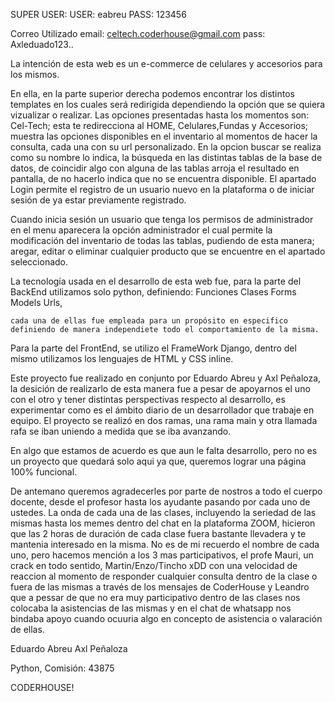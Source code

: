 SUPER USER:
    USER: eabreu
    PASS: 123456

Correo Utilizado
    email: celtech.coderhouse@gmail.com 
    pass: Axleduado123..


La intención de esta web es un e-commerce de celulares y accesorios para los mismos.

En ella, en la parte superior derecha podemos encontrar los distintos templates en los cuales será redirigida dependiendo la opción que se quiera vizualizar o realizar. Las opciones presentadas hasta los momentos son: Cel-Tech; esta te redirecciona al HOME, Celulares,Fundas y Accesorios; muestra las opciones disponibles en el inventario al momentos de hacer la consulta, cada una con su url personalizado. En la opcion buscar se realiza como su nombre lo indica, la búsqueda en las distintas tablas de la base de datos, de coincidir algo con alguna de las tablas arroja el resultado en pantalla, de no hacerlo indica que no se encuentra disponible. El apartado Login permite el registro de un usuario nuevo en la plataforma o de iniciar sesión de ya estar previamente registrado. 

Cuando inicia sesión un usuario que tenga los permisos de administrador en el menu aparecera la opción administrador el cual permite la modificación del inventario de todas las tablas, pudiendo de esta manera; aregar, editar o eliminar cualquier producto que se encuentre en el apartado seleccionado.

La tecnología usada en el desarrollo de esta web fue, para la parte del BackEnd utilizamos solo python, definiendo:
    Funciones
    Clases
    Forms
    Models
    Urls,

    cada una de ellas fue empleada para un propósito en especifico definiendo de manera independiete todo el comportamiento de la misma.

Para la parte del FrontEnd, se utilizo el FrameWork Django, dentro del mismo utilizamos los lenguajes de HTML y CSS inline. 

Este proyecto fue realizado en conjunto por Eduardo Abreu y Axl Peñaloza, la desición de realizarlo de esta manera fue a pesar de apoyarnos el uno con el otro y tener distintas perspectivas respecto al desarrollo, es experimentar como es el ámbito diario de un desarrollador que trabaje en equipo. El proyecto se realizó en dos ramas, una rama main y otra llamada rafa se iban uniendo a medida que se iba avanzando.

En algo que estamos de acuerdo es que aun le falta desarrollo, pero no es un proyecto que quedará solo aqui ya que, queremos lograr una página 100% funcional.

De antemano queremos agradecerles por parte de nostros a todo el cuerpo docente, desde el profesor hasta los ayudante pasando por cada uno de ustedes. La onda de cada una de las clases, incluyendo la seriedad de las mismas hasta los memes dentro del chat en la plataforma ZOOM, hicieron que las 2 horas de duración de cada clase fuera bastante llevadera y te mantenia interesado en la misma. No es de mi recuerdo el nombre de cada uno, pero hacemos mención a los 3 mas participativos, el profe Mauri, un crack en todo sentido, Martin/Enzo/Tincho xDD con una velocidad de reaccion al momento de responder cualquier consulta dentro de la clase o fuera de las mismas a través de los mensajes de CoderHouse y Leandro que
a pessar de que no era muy participativo dentro de las clases nos colocaba la asistencias de las mismas y en el chat de whatsapp nos bindaba apoyo cuando ocuuria algo en concepto de asistencia o valaración de ellas.   

Eduardo Abreu
Axl Peñaloza

Python, Comisión: 43875

CODERHOUSE! 

